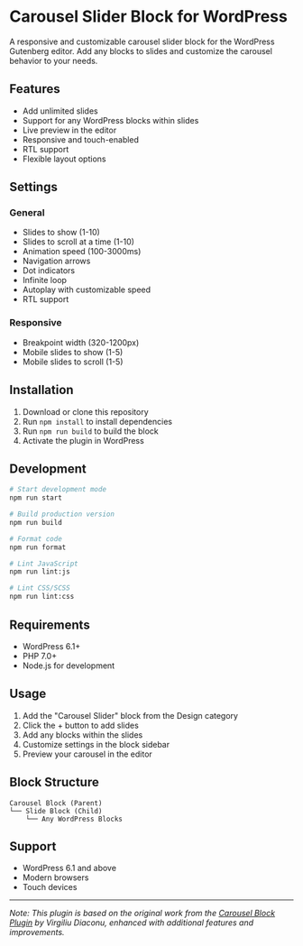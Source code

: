 # Carousel Slider Block for WordPress

A responsive and customizable carousel slider block for the WordPress Gutenberg editor. Add any blocks to slides and customize the carousel behavior to your needs.

## Features

- Add unlimited slides
- Support for any WordPress blocks within slides
- Live preview in the editor
- Responsive and touch-enabled
- RTL support
- Flexible layout options

## Settings

### General
- Slides to show (1-10)
- Slides to scroll at a time (1-10)
- Animation speed (100-3000ms)
- Navigation arrows
- Dot indicators
- Infinite loop
- Autoplay with customizable speed
- RTL support

### Responsive
- Breakpoint width (320-1200px)
- Mobile slides to show (1-5)
- Mobile slides to scroll (1-5)

## Installation

1. Download or clone this repository
2. Run `npm install` to install dependencies
3. Run `npm run build` to build the block
4. Activate the plugin in WordPress

## Development

```bash
# Start development mode
npm run start

# Build production version
npm run build

# Format code
npm run format

# Lint JavaScript
npm run lint:js

# Lint CSS/SCSS
npm run lint:css
```

## Requirements

- WordPress 6.1+
- PHP 7.0+
- Node.js for development

## Usage

1. Add the "Carousel Slider" block from the Design category
2. Click the + button to add slides
3. Add any blocks within the slides
4. Customize settings in the block sidebar
5. Preview your carousel in the editor

## Block Structure

```
Carousel Block (Parent)
└── Slide Block (Child)
    └── Any WordPress Blocks
```

## Support

- WordPress 6.1 and above
- Modern browsers
- Touch devices

---

*Note: This plugin is based on the original work from the [Carousel Block Plugin](https://wordpress.org/plugins/carousel-block/) by Virgiliu Diaconu, enhanced with additional features and improvements.*
